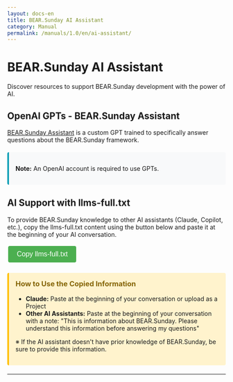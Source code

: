 ```yaml
---
layout: docs-en
title: BEAR.Sunday AI Assistant
category: Manual
permalink: /manuals/1.0/en/ai-assistant/
---
```


# BEAR.Sunday AI Assistant

Discover resources to support BEAR.Sunday development with the power of AI.

## OpenAI GPTs - BEAR.Sunday Assistant

[BEAR.Sunday Assistant](https://chat.openai.com/g/g-xxxxxxxx) is a custom GPT trained to specifically answer questions about the BEAR.Sunday framework.

<div class="info-box">
  <p><strong>Note:</strong> An OpenAI account is required to use GPTs.</p>
</div>

## AI Support with llms-full.txt

To provide BEAR.Sunday knowledge to other AI assistants (Claude, Copilot, etc.), copy the llms-full.txt content using the button below and paste it at the beginning of your AI conversation.

<button id="copyLlmsText" class="copy-button">Copy llms-full.txt</button>
<span id="copyStatus" class="copy-status"></span>

<div class="usage-guide">
  <h3>How to Use the Copied Information</h3>
  <ul>
    <li><strong>Claude:</strong> Paste at the beginning of your conversation or upload as a Project</li>
    <li><strong>Other AI Assistants:</strong> Paste at the beginning of your conversation with a note: "This is information about BEAR.Sunday. Please understand this information before answering my questions"</li>
  </ul>
  <p>※ If the AI assistant doesn't have prior knowledge of BEAR.Sunday, be sure to provide this information.</p>
</div>

---

<script>
document.getElementById('copyLlmsText').addEventListener('click', function() {
  // Fetch the llms-full.txt file from the root
  fetch('/llms-full.txt')
    .then(response => {
      if (!response.ok) {
        throw new Error('File not found');
      }
      return response.text();
    })
    .then(text => {
      navigator.clipboard.writeText(text).then(function() {
        const status = document.getElementById('copyStatus');
        status.textContent = 'Copied!';
        setTimeout(function() {
          status.textContent = '';
        }, 2000);
      }).catch(function(err) {
        console.error('Failed to copy to clipboard', err);
        alert('Failed to copy to clipboard.');
      });
    })
    .catch(error => {
      console.error('Failed to load file:', error);
      alert('Failed to load llms-full.txt.');
    });
});
</script>

<style>
.info-box {
  background-color: #f8f9fa;
  border-left: 4px solid #17a2b8;
  padding: 15px;
  margin: 20px 0;
  border-radius: 4px;
}

.usage-guide {
  background-color: #fff3cd;
  border-left: 4px solid #ffc107;
  padding: 15px;
  margin: 20px 0;
  border-radius: 4px;
}

.usage-guide h3 {
  margin-top: 0;
  color: #856404;
}

.copy-button {
  background-color: #4CAF50;
  border: none;
  color: white;
  padding: 10px 20px;
  text-align: center;
  text-decoration: none;
  display: inline-block;
  font-size: 16px;
  margin: 4px 2px;
  cursor: pointer;
  border-radius: 4px;
  transition: background-color 0.3s;
}

.copy-button:hover {
  background-color: #45a049;
}

.copy-status {
  margin-left: 10px;
  color: #4CAF50;
  font-weight: bold;
}
</style>
